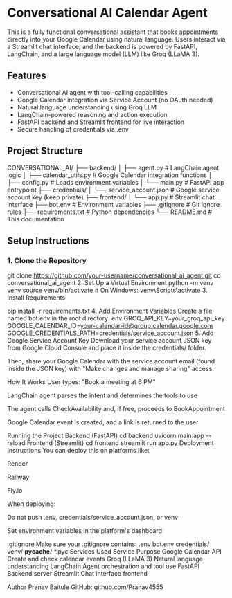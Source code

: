 # Conversational AI Calendar Agent

This is a fully functional conversational assistant that books appointments directly into your Google Calendar using natural language. Users interact via a Streamlit chat interface, and the backend is powered by FastAPI, LangChain, and a large language model (LLM) like Groq (LLaMA 3).

## Features

- Conversational AI agent with tool-calling capabilities
- Google Calendar integration via Service Account (no OAuth needed)
- Natural language understanding using Groq LLM
- LangChain-powered reasoning and action execution
- FastAPI backend and Streamlit frontend for live interaction
- Secure handling of credentials via .env

## Project Structure

CONVERSATIONAL_AI/
├── backend/
│ ├── agent.py # LangChain agent logic
│ ├── calendar_utils.py # Google Calendar integration functions
│ ├── config.py # Loads environment variables
│ └── main.py # FastAPI app entrypoint
├── credentials/
│ └── service_account.json # Google service account key (keep private)
├── frontend/
│ └── app.py # Streamlit chat interface
├── bot.env # Environment variables
├── .gitignore # Git ignore rules
├── requirements.txt # Python dependencies
└── README.md # This documentation


## Setup Instructions

### 1. Clone the Repository

git clone https://github.com/your-username/conversational_ai_agent.git
cd conversational_ai_agent
2. Set Up a Virtual Environment
python -m venv venv
source venv/bin/activate  # On Windows: venv\Scripts\activate
3. Install Requirements

pip install -r requirements.txt
4. Add Environment Variables
Create a file named bot.env in the root directory:
env
GROQ_API_KEY=your_groq_api_key
GOOGLE_CALENDAR_ID=your-calendar-id@group.calendar.google.com
GOOGLE_CREDENTIALS_PATH=credentials/service_account.json
5. Add Google Service Account Key
Download your service account JSON key from Google Cloud Console and place it inside the credentials/ folder.

Then, share your Google Calendar with the service account email (found inside the JSON key) with "Make changes and manage sharing" access.

How It Works
User types: "Book a meeting at 6 PM"

LangChain agent parses the intent and determines the tools to use

The agent calls CheckAvailability and, if free, proceeds to BookAppointment

Google Calendar event is created, and a link is returned to the user

Running the Project
Backend (FastAPI)
cd backend
uvicorn main:app --reload
Frontend (Streamlit)
cd frontend
streamlit run app.py
Deployment Instructions
You can deploy this on platforms like:

Render

Railway

Fly.io

When deploying:

Do not push .env, credentials/service_account.json, or venv

Set environment variables in the platform's dashboard

.gitignore
Make sure your .gitignore contains:
.env
bot.env
credentials/
venv/
__pycache__/
*.pyc
Services Used
Service	Purpose
Google Calendar API	Create and check calendar events
Groq (LLaMA 3)	Natural language understanding
LangChain	Agent orchestration and tool use
FastAPI	Backend server
Streamlit	Chat interface frontend

Author
Pranav Baitule
GitHub: github.com/Pranav4555
